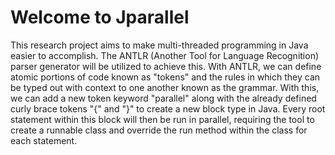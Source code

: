 # Welcome to Jparallel
 This research project aims to make multi-threaded programming in Java easier to accomplish. The ANTLR (Another Tool for Language Recognition) parser generator will be utilized to achieve this. 
 With ANTLR, we can define atomic portions of code known as "tokens" and the rules in which they can be typed out with context to one another known as the grammar. 
 With this, we can add a new token keyword "parallel" along with the already defined curly brace tokens "{" and "}" to create a new block type in Java.
 Every root statement within this block will then be run in parallel, requiring the tool to create a runnable class and override the run method within the class for each statement.
